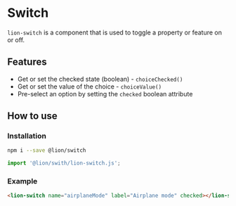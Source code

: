 # Switch

[//]: # 'AUTO INSERT HEADER PREPUBLISH'

`lion-switch` is a component that is used to toggle a property or feature on or off.

## Features

- Get or set the checked state (boolean) - `choiceChecked()`
- Get or set the value of the choice - `choiceValue()`
- Pre-select an option by setting the `checked` boolean attribute

## How to use

### Installation

```sh
npm i --save @lion/switch
```

```js
import '@lion/swith/lion-switch.js';
```

### Example

```html
<lion-switch name="airplaneMode" label="Airplane mode" checked></lion-switch>
```
